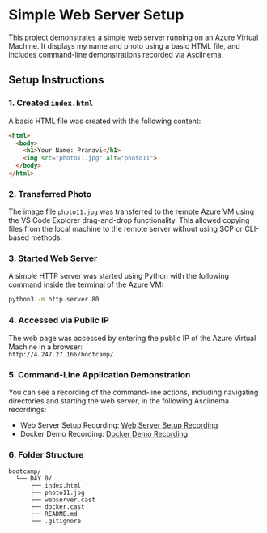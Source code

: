 # Simple Web Server Setup

This project demonstrates a simple web server running on an Azure Virtual Machine. It displays my name and photo using a basic HTML file, and includes command-line demonstrations recorded via Asciinema.

## Setup Instructions

### 1. Created `index.html`
A basic HTML file was created with the following content:

```html
<html>
  <body>
    <h1>Your Name: Pranavi</h1>
    <img src="photo11.jpg" alt="photo11">
  </body>
</html>
```

### 2. Transferred Photo
The image file `photo11.jpg` was transferred to the remote Azure VM using the VS Code Explorer drag-and-drop functionality. This allowed copying files from the local machine to the remote server without using SCP or CLI-based methods.

### 3. Started Web Server
A simple HTTP server was started using Python with the following command inside the terminal of the Azure VM:

```bash
python3 -m http.server 80
```

### 4. Accessed via Public IP
The web page was accessed by entering the public IP of the Azure Virtual Machine in a browser:  
`http://4.247.27.166/bootcamp/`

### 5. Command-Line Application Demonstration
You can see a recording of the command-line actions, including navigating directories and starting the web server, in the following Asciinema recordings:

- Web Server Setup Recording: [Web Server Setup Recording](https://asciinema.org/a/K86gAnbSbuzspRdvkT1GBe2jP)
- Docker Demo Recording: [Docker Demo Recording](https://asciinema.org/a/pdvVf1HCSKUdZvECk74NTL8WM)

### 6. Folder Structure

```
bootcamp/
  └── DAY 0/
      ├── index.html
      ├── photo11.jpg
      ├── webserver.cast
      ├── docker.cast
      ├── README.md
      └── .gitignore
```
